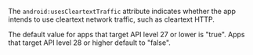 The `android:usesCleartextTraffic` attribute indicates whether the app intends to use cleartext network traffic, such as cleartext HTTP.
 
The default value for apps that target API level 27 or lower is "true". Apps that target API level 28 or higher default to "false".
